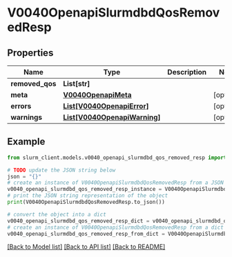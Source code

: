 # V0040OpenapiSlurmdbdQosRemovedResp


## Properties

Name | Type | Description | Notes
------------ | ------------- | ------------- | -------------
**removed_qos** | **List[str]** |  | 
**meta** | [**V0040OpenapiMeta**](V0040OpenapiMeta.md) |  | [optional] 
**errors** | [**List[V0040OpenapiError]**](V0040OpenapiError.md) |  | [optional] 
**warnings** | [**List[V0040OpenapiWarning]**](V0040OpenapiWarning.md) |  | [optional] 

## Example

```python
from slurm_client.models.v0040_openapi_slurmdbd_qos_removed_resp import V0040OpenapiSlurmdbdQosRemovedResp

# TODO update the JSON string below
json = "{}"
# create an instance of V0040OpenapiSlurmdbdQosRemovedResp from a JSON string
v0040_openapi_slurmdbd_qos_removed_resp_instance = V0040OpenapiSlurmdbdQosRemovedResp.from_json(json)
# print the JSON string representation of the object
print(V0040OpenapiSlurmdbdQosRemovedResp.to_json())

# convert the object into a dict
v0040_openapi_slurmdbd_qos_removed_resp_dict = v0040_openapi_slurmdbd_qos_removed_resp_instance.to_dict()
# create an instance of V0040OpenapiSlurmdbdQosRemovedResp from a dict
v0040_openapi_slurmdbd_qos_removed_resp_from_dict = V0040OpenapiSlurmdbdQosRemovedResp.from_dict(v0040_openapi_slurmdbd_qos_removed_resp_dict)
```
[[Back to Model list]](../README.md#documentation-for-models) [[Back to API list]](../README.md#documentation-for-api-endpoints) [[Back to README]](../README.md)


